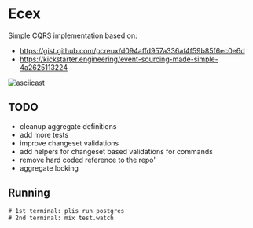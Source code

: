 # Ecex


Simple CQRS implementation based on:

  - https://gist.github.com/pcreux/d094affd957a336af4f59b85f6ec0e6d
  - https://kickstarter.engineering/event-sourcing-made-simple-4a2625113224


[![asciicast](https://asciinema.org/a/184811.png)](https://asciinema.org/a/184811)

## TODO

  - cleanup aggregate definitions
  - add more tests
  - improve changeset validations
  - add helpers for changeset based validations for commands
  - remove hard coded reference to the repo'
  - aggregate locking


## Running
```
# 1st terminal: plis run postgres
# 2nd terminal: mix test.watch
```
